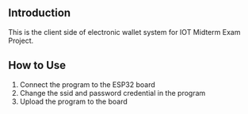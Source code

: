 ## Introduction

This is the client side of electronic wallet system for IOT Midterm Exam Project.

## How to Use
1. Connect the program to the ESP32 board
2. Change the ssid and password credential in the program
3. Upload the program to the board
